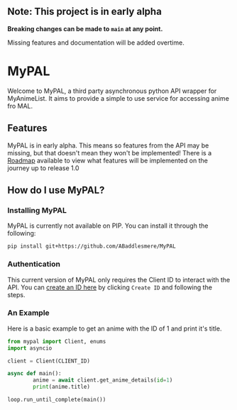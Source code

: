 ## Note: This project is in early alpha

**Breaking changes can be made to `main` at any point.**

Missing features and documentation will be added overtime. 

# MyPAL

Welcome to MyPAL, a third party asynchronous python API wrapper for MyAnimeList. It aims to provide a simple to use service for accessing anime fro MAL.

## Features

MyPAL is in early alpha. This means so features from the API may be missing, but that doesn't mean they won't be implemented! There is a [Roadmap](https://github.com/ABaddlesmere/MyPAL#roadmap) available to view what features will be implemented on the journey up to release 1.0

## How do I use MyPAL?

### Installing MyPAL
MyPAL is currently not available on PIP. You can install it through the following:
```
pip install git+https://github.com/ABaddlesmere/MyPAL
```

### Authentication
This current version of MyPAL only requires the Client ID to interact with the API. You can [create an ID here](https://myanimelist.net/apiconfig) by clicking `Create ID` and following the steps.

### An Example
Here is a basic example to get an anime with the ID of 1 and print it's title.
```python
from mypal import Client, enums
import asyncio

client = Client(CLIENT_ID)

async def main():
        anime = await client.get_anime_details(id=1)
        print(anime.title)

loop.run_until_complete(main())
```